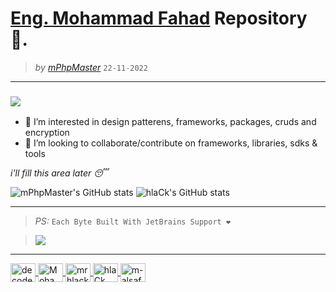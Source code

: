 # [Eng. Mohammad Fahad](https://twitter.com/mrhlack) Repository 🤞.
> *by [mPhpMaster](https://github.com/mPhpMaster)* `22-11-2022`

***

### ![](https://komarev.com/ghpvc/?username=mPhpMaster&color=gray&label=Hi+Mr.)

- 👀 I’m interested in design patterens, frameworks, packages, cruds and encryption 
- 💞️ I’m looking to collaborate/contribute on frameworks, libraries, sdks & tools

*i'll fill this area later 😴*



![mPhpMaster's GitHub stats](https://github-readme-stats.vercel.app/api?username=mphpmaster&show_icons=true&private=true)
![hlaCk's GitHub stats](https://github-readme-stats.vercel.app/api?username=hlaCk&show_icons=true&private=true)

---


> *PS:* `Each Byte Built With JetBrains Support ❤`

> [![](http://hlack.net/jetbrains.svg)](https://www.jetbrains.com/?from=UnderZ)




---

<p align="left">
<a href="https://www.decodercan.com/" target="blank">
  <img align="center" src="https://raw.githubusercontent.com/rahuldkjain/github-profile-readme-generator/master/src/images/icons/Social/discord.svg" alt="decodercan" height="30" width="40" />
</a>
<a href="https://www.linkedin.com/in/mohammad-al-safadi/" target="blank">
  <img align="center" src="https://raw.githubusercontent.com/rahuldkjain/github-profile-readme-generator/master/src/images/icons/Social/linked-in-alt.svg" alt="Mohammad Al-Safadi" height="30" width="40" />
<a href="https://twitter.com/mrhlack" target="blank">
  <img align="center" src="https://raw.githubusercontent.com/rahuldkjain/github-profile-readme-generator/master/src/images/icons/Social/twitter.svg" alt="mrhlack" height="30" width="40" />
</a>
<a href="https://github.com/hlaCk" target="blank">
  <img align="center" src="https://raw.githubusercontent.com/rahuldkjain/github-profile-readme-generator/master/src/images/icons/Social/github.svg" alt="hlaCk" height="30" width="40" />
</a>
<a href="https://github.com/m-alsafadi" target="blank">
  <img align="center" src="https://raw.githubusercontent.com/rahuldkjain/github-profile-readme-generator/master/src/images/icons/Social/github.svg" alt="m-alsafadi" height="30" width="40" />
</a>
</p>


<!---
mPhpMaster/mPhpMaster is a ✨ special ✨ repository because its `README.md` (this file) appears on your GitHub profile.
You can click the Preview link to take a look at your changes.
--->

